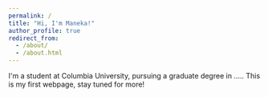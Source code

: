 ```yaml
---
permalink: /
title: "Hi, I'm Maneka!"
author_profile: true
redirect_from: 
  - /about/
  - /about.html
---
```


I'm a student at Columbia University, pursuing a graduate degree in .....
This is my first webpage, stay tuned for more!
